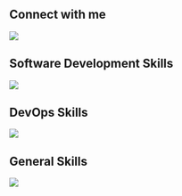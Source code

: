 
## Connect with me
<p >
  <a href="linkedin.com/in/baraa-mohamed-4b2034284">
    <img src="https://skillicons.dev/icons?i=linkedin" />
  </a>

</p>

## Software Development Skills

<p >
  <a href="https://skillicons.dev">
    <img src="https://skillicons.dev/icons?i=git,github,html,css,js,react,nextjs,nodejs,npm,express,postman,mongodb,mysql,vscode" />
  </a>
</p>

## DevOps Skills

<p >
  <a href="https://skillicons.dev">
    <img src="https://skillicons.dev/icons?i=kubernetes,docker,aws,jenkins,terraform,linux" />
  </a>
</p>

## General Skills

<p >
  <a href="https://skillicons.dev">
    <img src="https://skillicons.dev/icons?i=notion" />
  </a>
</p>


